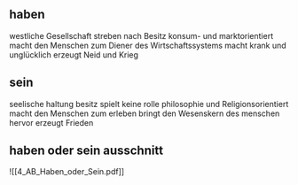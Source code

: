 ## haben
westliche Gesellschaft
streben nach Besitz
konsum- und marktorientiert
macht den Menschen zum Diener des Wirtschaftssystems
macht krank und unglücklich
erzeugt Neid und Krieg

## sein
seelische haltung
besitz spielt keine rolle
philosophie und Religionsorientiert
macht den Menschen zum erleben
bringt den Wesenskern des menschen hervor
erzeugt Frieden


## haben oder sein ausschnitt

![[4_AB_Haben_oder_Sein.pdf]]